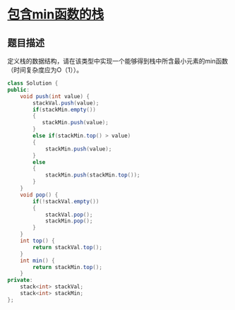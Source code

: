 # [包含min函数的栈](https://www.nowcoder.com/practice/4c776177d2c04c2494f2555c9fcc1e49?tpId=13&tqId=11173&tPage=1&rp=1&ru=/ta/coding-interviews&qru=/ta/coding-interviews/question-ranking)

## 题目描述

定义栈的数据结构，请在该类型中实现一个能够得到栈中所含最小元素的min函数（时间复杂度应为O（1））。



```java
class Solution {
public:
    void push(int value) {
        stackVal.push(value);
        if(stackMin.empty())
        {
           stackMin.push(value);
        }
        else if(stackMin.top() > value)
        {
            stackMin.push(value);
        }
        else
        {
            stackMin.push(stackMin.top());
        }
    }
    void pop() {
        if(!stackVal.empty())
        {
            stackVal.pop();
            stackMin.pop();
        }
    }
    int top() {
        return stackVal.top();
    }
    int min() {
        return stackMin.top();
    }
private:
    stack<int> stackVal;
    stack<int> stackMin;
};
```

